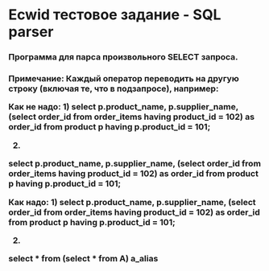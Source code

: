<h1>Ecwid тестовое задание - SQL parser</h1>

<h3>Программа для парса произвольного SELECT запроса.<h3>

Примечание:
Каждый оператор переводить на другую строку (включая те, что в подзапросе), например:

Как не надо:
1)
select p.product_name, p.supplier_name, (select order_id from order_items having product_id = 102) as order_id
from product p
having p.product_id = 101;

2)
select p.product_name, p.supplier_name, (select order_id from order_items having product_id = 102) as order_id from product p
having p.product_id = 101;

Как надо:
1)
select p.product_name, p.supplier_name, (select order_id
    from order_items
    having product_id = 102) as order_id
from product p
having p.product_id = 101;

2)
select *
from (select * 
  from A) a_alias
